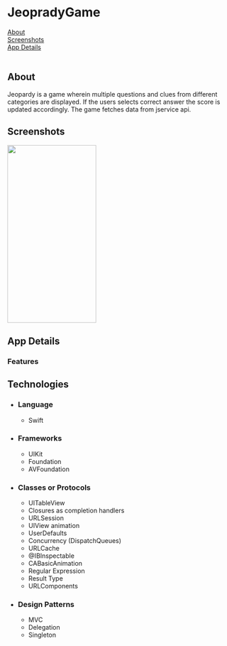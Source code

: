 # JeopradyGame
[About](#about)<br/>
[Screenshots](#screenshots)<br/>
[App Details](#app)<br/>
</br>

## About
<a name = "about" /> Jeopardy is a game wherein multiple questions and clues from different categories are displayed. If the users selects correct answer the score is updated accordingly. The game fetches data from jservice api.

## Screenshots
<a name = "screenshots" />  



<img src="Screenshots/jQuiz.gif" width="200" height="400"> 

## App Details
<a name = "app" /> 

### Features

## Technologies 

<a name = "tech" />

- ### Language ### 

  - Swift 

- ### Frameworks ###

  - UIKit
  - Foundation
  - AVFoundation

- ### Classes or Protocols ###

  - UITableView
  - Closures as completion handlers
  - URLSession
  - UIView animation
  - UserDefaults
  - Concurrency (DispatchQueues)
  - URLCache
  - @IBInspectable
  - CABasicAnimation
  - Regular Expression
  - Result Type
  - URLComponents

- ### Design Patterns ###

  - MVC
  - Delegation
  - Singleton


